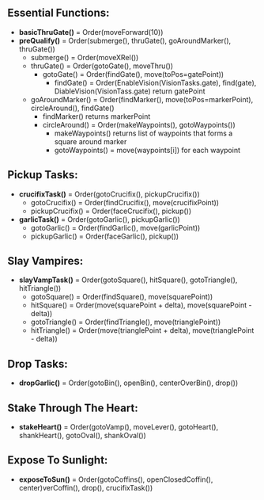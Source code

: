 ## Essential Functions:
 - **basicThruGate()** = Order(moveForward(10))
 - **preQualify()** = Order(submerge(), thruGate(), goAroundMarker(), thruGate())
	- submerge() = Order(moveXRel())
	- thruGate() = Order(gotoGate(), moveThru())
		- gotoGate() = Order(findGate(), move(toPos=gatePoint))
			- findGate() = Order(EnableVision(VisionTasks.gate), find(gate), DiableVision(VisionTass.gate) return gatePoint
	- goAroundMarker() = Order(findMarker(), move(toPos=markerPoint), circleAround(), findGate()
		- findMarker() returns markerPoint
		- circleAround() = Order(makeWaypoints(), gotoWaypoints())
			- makeWaypoints() returns list of waypoints that forms a square around marker
			- gotoWaypoints() = move(waypoints[i]) for each waypoint
## Pickup Tasks:
 - **crucifixTask()** = Order(gotoCrucifix(), pickupCrucifix())
	- gotoCrucifix() = Order(findCrucifix(), move(crucifixPoint))
	- pickupCrucifix() = Order(faceCrucifix(), pickup())
 - **garlicTask()** = Order(gotoGarlic(), pickupGarlic())
	- gotoGarlic() = Order(findGarlic(), move(garlicPoint))
	- pickupGarlic() = Order(faceGarlic(), pickup())
## Slay Vampires:
 - **slayVampTask()** = Order(gotoSquare(), hitSquare(), gotoTriangle(), hitTriangle())
	- gotoSquare() = Order(findSquare(), move(squarePoint))
	- hitSquare() = Order(move(squarePoint + delta), move(squarePoint - delta))
	- gotoTriangle() = Order(findTriangle(), move(trianglePoint))
	- hitTriangle() = Order(move(trianglePoint + delta), move(trianglePoint - delta)) 
## Drop Tasks:
 - **dropGarlic()** = Order(gotoBin(), openBin(), centerOverBin(), drop())
## Stake Through The Heart:
 - **stakeHeart()** = Order(gotoVamp(), moveLever(), gotoHeart(), shankHeart(), gotoOval(), shankOval())
## Expose To Sunlight:
 - **exposeToSun()** = Order(gotoCoffins(), openClosedCoffin(), center)verCoffin(), drop(), crucifixTask())
